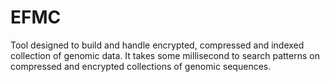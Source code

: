 # EFMC
Tool designed to build and handle encrypted, compressed and indexed collection of genomic data. It takes some millisecond to search patterns on compressed and encrypted collections of genomic sequences.
